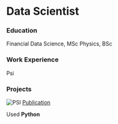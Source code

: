 # Data Scientist

### Education
Financial Data Science, MSc
Physics, BSc

### Work Experience
Psi

### Projects
![PSI ](/asserts/img/eeg.jpeg)
[Publication](https://www.com)

Used **Python**

